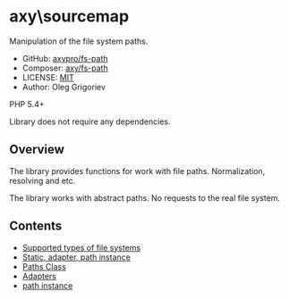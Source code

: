 # axy\sourcemap

Manipulation of the file system paths.

* GitHub: [axypro/fs-path](https://github.com/axypro/fs-path)
* Composer: [axy/fs-path](https://packagist.org/packages/axy/fs-path)
* LICENSE: [MIT](LICENSE)
* Author: Oleg Grigoriev

PHP 5.4+

Library does not require any dependencies.

## Overview

The library provides functions for work with file paths.
Normalization, resolving and etc.

The library works with abstract paths.
No requests to the real file system.

## Contents

* [Supported types of file systems](doc/types.md)
* [Static, adapter, path instance](doc/features.md)
* [Paths Class](Paths.md)
* [Adapters](adapters.md)
* [path instance](path.md)
